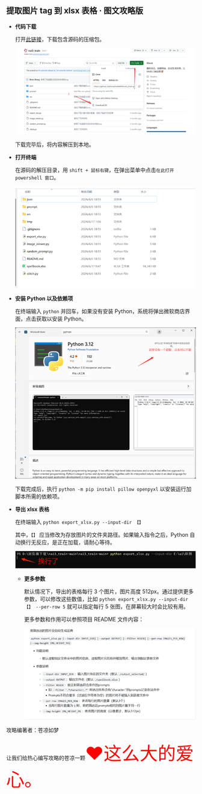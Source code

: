 ## 提取图片 tag 到 xlsx 表格 · 图文攻略版

- **代码下载**

    打开[此链接](https://github.com/Exception0x0194/nai3_train)，下载包含源码的压缩包。

    ![](img/01-01.png)

    下载完毕后，将内容解压到本地。

- **打开终端**

    在源码的解压目录，用 `shift + 鼠标右键`，在弹出菜单中点击`在此打开 powershell 窗口`。

    ![](img/01-02.png)

- **安装 Python 以及依赖项**

    在终端输入 `python` 并回车，如果没有安装 Python，系统将弹出微软商店界面，点击获取以安装 Python。

    ![](img/01-03.png)

    下载完成后，执行 `python -m pip install pillow openpyxl` 以安装运行加脚本所需的依赖项。

- **导出 xlsx 表格**

    在终端输入 `python export_xlsx.py --input-dir 【】`

    其中，`【】` 应当修改为存放图片的文件夹路径。如果输入指令之后，Python 自动换行无反应，是正在加载，请耐心等待。

    ![](img/01-04.png)

    - **更多参数**

        默认情况下，导出的表格每行 3 个图片，图片高度 512px。通过提供更多参数，可以修改这些数值，比如 `python export_xlsx.py --input-dir 【】 --per-row 5` 就可以指定每行 5 张图，在屏幕较大时会比较有用。

        更多参数和作用可以参照项目 README 文件内容：

        ![](img/01-05.png)

攻略编著者：苍凉如梦

让我们给热心编写攻略的苍凉一颗<font size=26 color=red>❤这么大的爱心。</font>